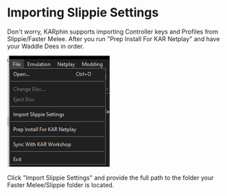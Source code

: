 # Importing Slippie Settings

Don't worry, KARphin supports importing Controller keys and Profiles from Slippie/Faster Melee. After you run "Prep Install For KAR Netplay" and have your Waddle Dees in order.

![Image](../Images/New_File_Dialogue.png)

Click "Import Slippie Settings" and provide the full path to the folder your Faster Melee/Slippie folder is located.